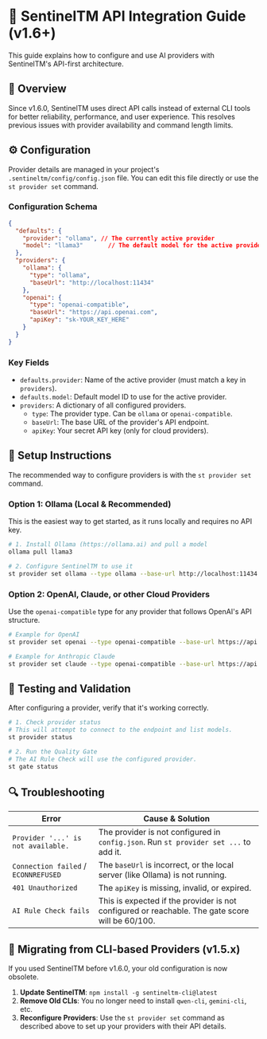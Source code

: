 # 🔌 SentinelTM API Integration Guide (v1.6+)

This guide explains how to configure and use AI providers with SentinelTM's API-first architecture.

## 🚀 Overview

Since v1.6.0, SentinelTM uses direct API calls instead of external CLI tools for better reliability, performance, and user experience. This resolves previous issues with provider availability and command length limits.

## ⚙️ Configuration

Provider details are managed in your project's `.sentineltm/config/config.json` file. You can edit this file directly or use the `st provider set` command.

### Configuration Schema

```json
{
  "defaults": {
    "provider": "ollama", // The currently active provider
    "model": "llama3"       // The default model for the active provider
  },
  "providers": {
    "ollama": {
      "type": "ollama",
      "baseUrl": "http://localhost:11434"
    },
    "openai": {
      "type": "openai-compatible",
      "baseUrl": "https://api.openai.com",
      "apiKey": "sk-YOUR_KEY_HERE"
    }
  }
}
```

### Key Fields

- `defaults.provider`: Name of the active provider (must match a key in `providers`).
- `defaults.model`: Default model ID to use for the active provider.
- `providers`: A dictionary of all configured providers.
  - `type`: The provider type. Can be `ollama` or `openai-compatible`.
  - `baseUrl`: The base URL of the provider's API endpoint.
  - `apiKey`: Your secret API key (only for cloud providers).

## 🔧 Setup Instructions

The recommended way to configure providers is with the `st provider set` command.

### Option 1: Ollama (Local & Recommended)

This is the easiest way to get started, as it runs locally and requires no API key.

```bash
# 1. Install Ollama (https://ollama.ai) and pull a model
ollama pull llama3

# 2. Configure SentinelTM to use it
st provider set ollama --type ollama --base-url http://localhost:11434 --model llama3
```

### Option 2: OpenAI, Claude, or other Cloud Providers

Use the `openai-compatible` type for any provider that follows OpenAI's API structure.

```bash
# Example for OpenAI
st provider set openai --type openai-compatible --base-url https://api.openai.com --api-key sk-YOUR_KEY --model gpt-3.5-turbo

# Example for Anthropic Claude
st provider set claude --type openai-compatible --base-url https://api.anthropic.com --api-key sk-ant-YOUR_KEY --model claude-3-sonnet-20240229
```

## 🧪 Testing and Validation

After configuring a provider, verify that it's working correctly.

```bash
# 1. Check provider status
# This will attempt to connect to the endpoint and list models.
st provider status

# 2. Run the Quality Gate
# The AI Rule Check will use the configured provider.
st gate status
```

## 🔍 Troubleshooting

| Error | Cause & Solution |
|---|---|
| `Provider '...' is not available.` | The provider is not configured in `config.json`. Run `st provider set ...` to add it. |
| `Connection failed` / `ECONNREFUSED` | The `baseUrl` is incorrect, or the local server (like Ollama) is not running. |
| `401 Unauthorized` | The `apiKey` is missing, invalid, or expired. |
| `AI Rule Check fails` | This is expected if the provider is not configured or reachable. The gate score will be 60/100. |

## 🔄 Migrating from CLI-based Providers (v1.5.x)

If you used SentinelTM before v1.6.0, your old configuration is now obsolete.

1.  **Update SentinelTM**: `npm install -g sentineltm-cli@latest`
2.  **Remove Old CLIs**: You no longer need to install `qwen-cli`, `gemini-cli`, etc.
3.  **Reconfigure Providers**: Use the `st provider set` command as described above to set up your providers with their API details.


